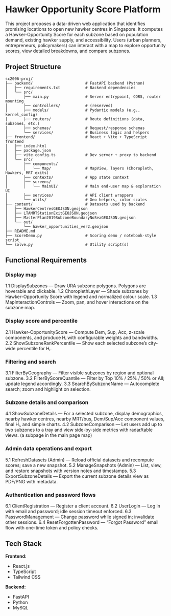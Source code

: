 # Hawker Opportunity Score Platform

This project proposes a data-driven web application that identifies promising locations to open new hawker centres in Singapore. It computes a Hawker-Opportunity Score for each subzone based on population demand, existing hawker supply, and accessibility. Users (urban planners, entrepreneurs, policymakers) can interact with a map to explore opportunity scores, view detailed breakdowns, and compare subzones.

## Project Structure

```
sc2006-proj/
├── backend/                       # FastAPI backend (Python)
│   ├── requirements.txt           # Backend dependencies
│   └── src/
│       ├── main.py                # Server entrypoint, CORS, router mounting
│       ├── controllers/           # (reserved)
│       ├── models/                # Pydantic models (e.g., kernel_config)
│       ├── routers/               # Route definitions (data, subzones, etc.)
│       ├── schemas/               # Request/response schemas
│       └── services/              # Business logic and helpers
├── frontend/                      # React + Vite + TypeScript frontend
│   ├── index.html
│   ├── package.json
│   ├── vite.config.ts             # Dev server + proxy to backend
│   └── src/
│       ├── components/
│       │   └── Map/               # MapView, layers (Choropleth, Hawkers, MRT exits)
│       ├── contexts/              # App state context
│       ├── screens/
│       │   └── MainUI/            # Main end-user map & exploration UI
│       ├── services/              # API client wrappers
│       └── utils/                 # Geo helpers, color scales
├── content/                       # Datasets used by backend
│   ├── HawkerCentresGEOJSON.geojson
│   ├── LTAMRTStationExitGEOJSON.geojson
│   ├── MasterPlan2019SubzoneBoundaryNoSeaGEOJSON.geojson
│   └── out/
│       └── hawker_opportunities_ver2.geojson
├── README.md
├── ScoreDemo.py                   # Scoring demo / notebook-style script
└── solve.py                       # Utility script(s)
```

## Functional Requirements

### Display map
1.1 DisplaySubzones — Draw URA subzone polygons. Polygons are hoverable and clickable.
1.2 ChoroplethLayer — Shade subzones by Hawker-Opportunity Score with legend and normalized colour scale.
1.3 MapInteractionControls — Zoom, pan, and hover interactions on the subzone map.

### Display score and percentile
2.1 Hawker-OpportunityScore — Compute Dem, Sup, Acc, z-scale components, and produce Hᵢ with configurable weights and bandwidths.
2.2 ShowSubzoneRankPercentile — Show each selected subzone’s city-wide percentile for Hᵢ.

### Filtering and search
3.1 FilterByGeography — Filter visible subzones by region and optional subzone.
3.2 FilterByScoreQuantile — Filter by Top 10% / 25% / 50% or All; update legend accordingly.
3.3 SearchBySubzoneName — Autocomplete search; zoom and highlight on selection.

### Subzone details and comparison
4.1 ShowSubzoneDetails — For a selected subzone, display demographics, nearby hawker centres, nearby MRT/bus, Dem/Sup/Acc component values, final Hᵢ, and simple charts.
4.2 SubzoneComparison — Let users add up to two subzones to a tray and view side-by-side metrics with radar/table views. (a subpage in the main page map)

### Admin data operations and export
5.1 RefreshDatasets (Admin) — Reload official datasets and recompute scores; save a new snapshot.
5.2 ManageSnapshots (Admin) — List, view, and restore snapshots with version notes and timestamps.
5.3 ExportSubzoneDetails — Export the current subzone details view as PDF/PNG with metadata.

### Authentication and password flows
6.1 ClientRegistration — Register a client account.
6.2 UserLogin — Log in with email and password; idle session timeout enforced.
6.3 PasswordManagement — Change password while signed in; invalidate other sessions.
6.4 ResetForgottenPassword — “Forgot Password” email flow with one-time token and policy checks.

## Tech Stack

**Frontend:**

- React.js
- TypeScript
- Tailwind CSS

**Backend:**

- FastAPI
- Python
- MySQL

